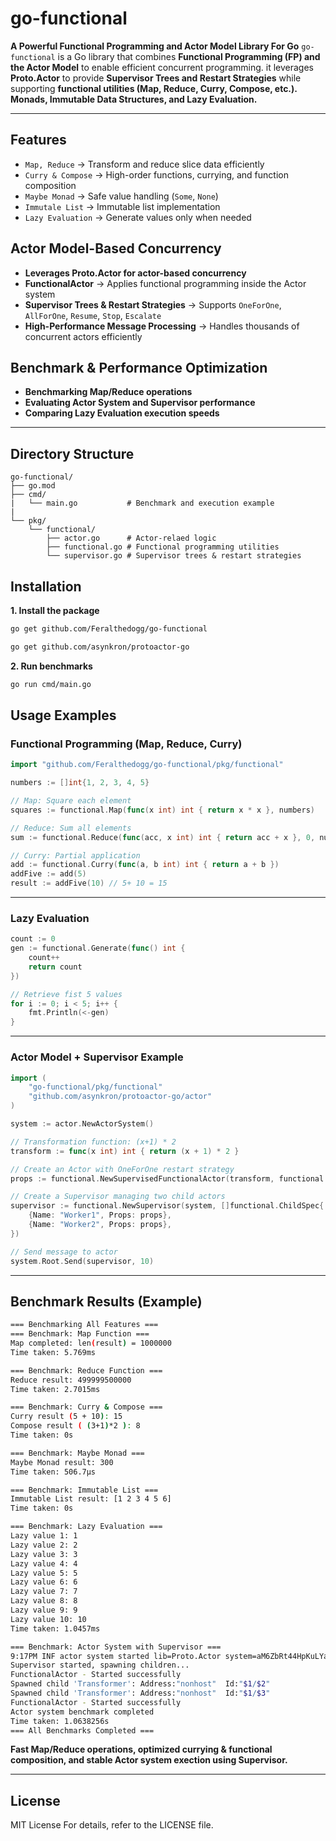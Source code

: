 # go-functional
**A Powerful Functional Programming and Actor Model Library For Go**
`go-functional` is a Go library that combines **Functional Programming (FP) and the Actor Model** to enable efficient concurrent programming.
it leverages **Proto.Actor** to provide **Supervisor Trees and Restart Strategies** while supporting **functional utilities (Map, Reduce, Curry, Compose, etc.). Monads, Immutable Data Structures, and Lazy Evaluation.**

---

## Features
- `Map, Reduce` -> Transform and reduce slice data efficiently
- `Curry & Compose` -> High-order functions, currying, and function composition
- `Maybe Monad` -> Safe value handling (`Some`, `None`)
- `Immutale List` -> Immutable list implementation
- `Lazy Evaluation` -> Generate values only when needed

## Actor Model-Based Concurrency
- **Leverages Proto.Actor for actor-based concurrency**
- **FunctionalActor** -> Applies functional programming inside the Actor system
- **Supervisor Trees & Restart Strategies** -> Supports `OneForOne`, `AllForOne`, `Resume`, `Stop`, `Escalate`
- **High-Performance Message Processing** -> Handles thousands of concurrent actors efficiently

## Benchmark & Performance Optimization
- **Benchmarking Map/Reduce operations**
- **Evaluating Actor System and Supervisor performance**
- **Comparing Lazy Evaluation execution speeds**

---

## Directory Structure
```
go-functional/
├── go.mod
├── cmd/
|   └── main.go           # Benchmark and execution example
|
└── pkg/
    └── functional/
        ├── actor.go      # Actor-relaed logic
        ├── functional.go # Functional programming utilities
        └── supervisor.go # Supervisor trees & restart strategies
```

## Installation
**1. Install the package**
```bash
go get github.com/Feralthedogg/go-functional
```
```bash
go get github.com/asynkron/protoactor-go
```
**2. Run benchmarks**
```bash
go run cmd/main.go
```

## Usage Examples
### **Functional Programming (Map, Reduce, Curry)**
```go
import "github.com/Feralthedogg/go-functional/pkg/functional"

numbers := []int{1, 2, 3, 4, 5}

// Map: Square each element
squares := functional.Map(func(x int) int { return x * x }, numbers)

// Reduce: Sum all elements
sum := functional.Reduce(func(acc, x int) int { return acc + x }, 0, numbers)

// Curry: Partial application
add := functional.Curry(func(a, b int) int { return a + b })
addFive := add(5)
result := addFive(10) // 5+ 10 = 15
```

---

### **Lazy Evaluation**
```go
count := 0
gen := functional.Generate(func() int {
    count++
    return count
})

// Retrieve fist 5 values
for i := 0; i < 5; i++ {
    fmt.Println(<-gen)
}
```

---

### **Actor Model + Supervisor Example**
```go
import (
	"go-functional/pkg/functional"
	"github.com/asynkron/protoactor-go/actor"
)

system := actor.NewActorSystem()

// Transformation function: (x+1) * 2
transform := func(x int) int { return (x + 1) * 2 }

// Create an Actor with OneForOne restart strategy
props := functional.NewSupervisedFunctionalActor(transform, functional.OnforOne)

// Create a Supervisor managing two child actors
supervisor := functional.NewSupervisor(system, []functional.ChildSpec{
    {Name: "Worker1", Props: props},
    {Name: "Worker2", Props: props},
})

// Send message to actor
system.Root.Send(supervisor, 10)
```

---

## Benchmark Results (Example)
```bash
=== Benchmarking All Features ===
=== Benchmark: Map Function ===     
Map completed: len(result) = 1000000
Time taken: 5.769ms

=== Benchmark: Reduce Function ===  
Reduce result: 499999500000
Time taken: 2.7015ms

=== Benchmark: Curry & Compose ===  
Curry result (5 + 10): 15
Compose result ( (3+1)*2 ): 8       
Time taken: 0s

=== Benchmark: Maybe Monad ===      
Maybe Monad result: 300
Time taken: 506.7µs

=== Benchmark: Immutable List ===   
Immutable List result: [1 2 3 4 5 6]
Time taken: 0s

=== Benchmark: Lazy Evaluation ===  
Lazy value 1: 1
Lazy value 2: 2
Lazy value 3: 3
Lazy value 4: 4
Lazy value 5: 5
Lazy value 6: 6
Lazy value 7: 7
Lazy value 8: 8
Lazy value 9: 9
Lazy value 10: 10
Time taken: 1.0457ms

=== Benchmark: Actor System with Supervisor ===
9:17PM INF actor system started lib=Proto.Actor system=aM6ZbRt44HpKuLYa4QMTAp id=aM6ZbRt44HpKuLYa4QMTAp
Supervisor started, spawning children...
FunctionalActor - Started successfully
Spawned child 'Transformer': Address:"nonhost"  Id:"$1/$2"
Spawned child 'Transformer': Address:"nonhost"  Id:"$1/$3"
FunctionalActor - Started successfully
Actor system benchmark completed
Time taken: 1.0638256s
=== All Benchmarks Completed ===
```
**Fast Map/Reduce operations, optimized currying & functional composition, and stable Actor system exection using Supervisor.**

---

## License
MIT License
For details, refer to the LICENSE file.